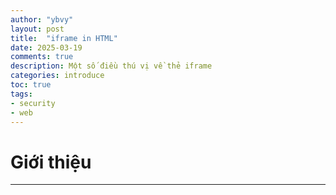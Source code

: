 ```yaml
---
author: "ybvy"
layout: post
title:  "iframe in HTML"
date: 2025-03-19
comments: true
description: Một số điều thú vị về thẻ iframe
categories: introduce
toc: true
tags: 
- security
- web
---
```


# Giới thiệu


---
<script src="https://giscus.app/client.js"
        data-repo="ybvy/ybvy.github.io"
        data-repo-id="R_kgDONiHcVw"
        data-category="Announcements"
        data-category-id="DIC_kwDONiHcV84ClolG"
        data-mapping="pathname"
        data-strict="0"
        data-reactions-enabled="1"
        data-emit-metadata="0"
        data-input-position="bottom"
        data-theme="preferred_color_scheme"
        data-lang="vi"
        crossorigin="anonymous"
        async>
</script>